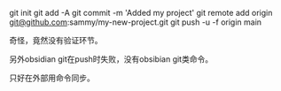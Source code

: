 git init
git add -A
git commit -m 'Added my project'
git remote add origin git@github.com:sammy/my-new-project.git
git push -u -f origin main

奇怪，竟然没有验证环节。

另外obsidian git在push时失败，没有obsibian git类命令。

只好在外部用命令同步。
